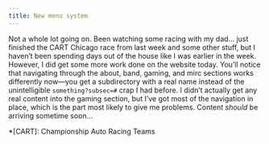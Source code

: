 ```yaml
---
title: New menu system
---
```

Not a whole lot going on. Been watching some racing with my dad… just finished the CART Chicago race from last week and some other stuff, but I haven’t been spending days out of the house like I was earlier in the week. However, I did get some more work done on the website today. You’ll notice that navigating through the about, band, gaming, and mirc sections works differently now—you get a subdirectory with a real name instead of the unintelligible `something?subsec=#` crap I had before. I didn’t actually get any real content into the gaming section, but I’ve got most of the navigation in place, which is the part most likely to give me problems. Content *should* be arriving sometime soon…

*[CART]: Championship Auto Racing Teams